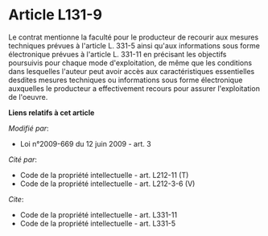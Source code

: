 # Article L131-9

Le contrat mentionne la faculté pour le producteur de recourir aux mesures techniques prévues à l'article L. 331-5 ainsi
qu'aux informations sous forme électronique prévues à l'article L. 331-11 en précisant les objectifs poursuivis pour chaque
mode d'exploitation, de même que les conditions dans lesquelles l'auteur peut avoir accès aux caractéristiques essentielles
desdites mesures techniques ou informations sous forme électronique auxquelles le producteur a effectivement recours pour
assurer l'exploitation de l'oeuvre.

**Liens relatifs à cet article**

_Modifié par_:

  - Loi n°2009-669 du 12 juin 2009 - art. 3

_Cité par_:

  - Code de la propriété intellectuelle - art. L212-11 (T)
  - Code de la propriété intellectuelle - art. L212-3-6 (V)

_Cite_:

  - Code de la propriété intellectuelle - art. L331-11
  - Code de la propriété intellectuelle - art. L331-5
